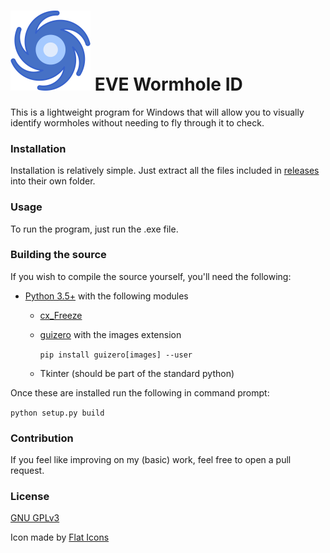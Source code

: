 # <img src="space.png" style="zoom:25%;" /> EVE Wormhole ID



This is a lightweight program for Windows that will allow you to visually identify wormholes without needing to fly through it to check.



### Installation

Installation is relatively simple. Just extract all the files included in [releases](https://github.com/Gh0stReaper123/eveWhID/releases) into their own folder.



### Usage

To run the program, just run the .exe file.



### Building the source



If you wish to compile the source yourself, you'll need the following:

* [Python 3.5+](https://python.org) with the following modules

  * [cx_Freeze](https://github.com/anthony-tuininga/cx_Freeze)

  * [guizero](https://lawsie.github.io/guizero/) with the images extension

    ```pip install guizero[images] --user```

  * Tkinter (should be part of the standard python)

Once these are installed run the following in command prompt:

```python setup.py build```



### Contribution

If you feel like improving on my (basic) work, feel free to open a pull request.



### License

[GNU GPLv3](https://github.com/Gh0stReaper123/eveWhID/blob/master/LICENSE)

Icon made by [Flat Icons](https://www.flaticon.com/free-icon/black-hole_1610178?term=black%20hole&page=1&position=10) 